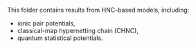 This folder contains results from HNC-based models, including:
* ionic pair potentials,
* classical-map hypernetting chain (CHNC),
* quantum statistical potentials.
